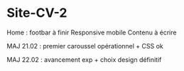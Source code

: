 # Site-CV-2

Home : footbar à finir
Responsive mobile
Contenu à écrire 


MAJ 21.02 : premier caroussel opérationnel + CSS ok

MAJ 22.02 : avancement exp + choix design définitif
